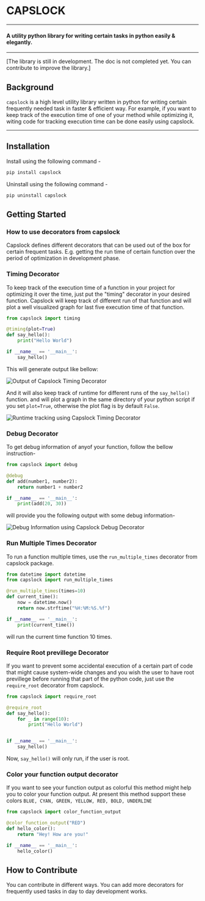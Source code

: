 # CAPSLOCK
----------------------------------------------
#### A utility python library for writing certain tasks in python easily & elegantly.
-----------------------------------------------
[The library is still in development. The doc is not completed yet. You can contribute to improve the library.]
## Background
<p align= "justify">

```capslock``` is a high level utility library written in python for writing certain frequently needed task in faster & efficient way. For example, if you want to keep track of the execution time of one of your method while optimizing it, witing code for tracking execution time can be done easily using capslock.
</p>

--------------------------------------------------


## Installation
Install using the following command - 
```bash
pip install capslock
```

Uninstall using the following command - 
```bash
pip uninstall capslock
```

## Getting Started

### How to use decorators from capslock

Capslock defines different decorators that can be used out of the box for certain frequent tasks. E.g. getting the run time of certain function over the period of optimization in development phase.

### Timing Decorator

To keep track of the execution time of a function in your project for optimizing it over the time, just put the "timing" decorator in your desired function. Capslock will keep track of different run of that function and will plot a well visualized graph for last five execution time of that function.

```python
from capslock import timing

@timing(plot=True)
def say_hello():
    print("Hello World")

if __name__ == '__main__':
    say_hello()
```
This will generate output like bellow: 

![Output of Capslock Timing Decorator](https://raw.githubusercontent.com/faruk-ahmad/capslock/main/docs/output_1.png)

And it will also keep track of runtime for different runs of the ```say_hello()``` function. and will plot a graph in the same directory of your python script if you set ```plot=True```, otherwise the plot flag is by default ```False```.

![Runtime tracking using Capslock Timing Decorator](https://raw.githubusercontent.com/faruk-ahmad/capslock/main/docs/say_hello.png)


### Debug Decorator

To get debug information of anyof your function, follow the bellow instruction-

```python
from capslock import debug

@debug
def add(number1, number2):
    return number1 + number2

if __name__ == '__main__':
    print(add(20, 30))
```

will provide you the following output with some debug information-

![Debug Information using Capslock Debug Decorator](https://raw.githubusercontent.com/faruk-ahmad/capslock/main/docs/debug.png)


### Run Multiple Times Decorator

To run a function multiple times, use the ```run_multiple_times``` decorator from capslock package.

```python
from datetime import datetime
from capslock import run_multiple_times

@run_multiple_times(times=10)
def current_time():
    now = datetime.now()
    return now.strftime("%H:%M:%S.%f")

if __name__ == '__main__':
    print(current_time())
```

will run the current time function 10 times.


### Require Root previllege Decorator

If you want to prevent some accidental execution of a certain part of code
that might cause system-wide changes and you wish the user to have root
previllege before running that part of the python code, just use the
```require_root``` decorator from capslock.

```python
from capslock import require_root

@require_root
def say_hello():
    for _ in range(10):
        print("Hello World")


if __name__ == '__main__':
    say_hello()
```

Now, ```say_hello()``` will only run, if the user is root.

### Color your function output decorator
If you want to see your function output as colorful this method might help you to color your function output.
At present this method support these colors `BLUE, CYAN, GREEN, YELLOW, RED, BOLD, UNDERLINE`

```py
from capslock import color_function_output

@color_function_output("RED")
def hello_color():
    return "Hey! How are you!"

if __name__ == '__main__':
    hello_color()

```


## How to Contribute

You can contribute in different ways. You can add more decorators for frequently used tasks in day to day development works.
